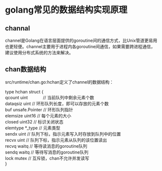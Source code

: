 # golang常见的数据结构实现原理
## channal
   channel是Golang在语言层面提供的goroutine间的通信方式，比Unix管道更易用也更轻便。channel主要用于进程内各goroutine间通信，如果需要跨进程通信，建议使用分布式系统的方法来解决。

## chan数据结构
  src/runtime/chan.go:hchan定义了channel的数据结构：

  type hchan struct {  
    qcount   uint               &emsp;&emsp;&emsp;  // 当前队列中剩余元素个数  
    dataqsiz uint                 // 环形队列长度，即可以存放的元素个数  
    buf      unsafe.Pointer       // 环形队列指针  
    elemsize uint16              // 每个元素的大小  
    closed   uint32              // 标识关闭状态  
    elemtype *_type             // 元素类型  
    sendx    uint               // 队列下标，指示元素写入时存放到队列中的位置  
    recvx    uint              // 队列下标，指示元素从队列的该位置读出  
    recvq    waitq             // 等待读消息的goroutine队列  
    sendq    waitq             // 等待写消息的goroutine队列  
    lock mutex                 // 互斥锁，chan不允许并发读写  
 }
